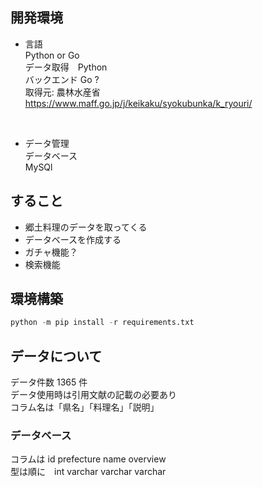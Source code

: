 ## 開発環境
- 言語 <br/>
Python or Go<br/>
データ取得　Python<br/>
バックエンド Go ?<br/>
取得元: 農林水産省<br/>
https://www.maff.go.jp/j/keikaku/syokubunka/k_ryouri/
<br/>

- データ管理 <br/>
データベース <br/>
MySQl <br/>

## すること
- 郷土料理のデータを取ってくる <br/>
- データベースを作成する <br/>
- ガチャ機能？ <br/>
- 検索機能 <br/>

## 環境構築
```Python
python -m pip install -r requirements.txt
```

## データについて
データ件数 1365 件<br/>
データ使用時は引用文献の記載の必要あり<br/>
コラム名は「県名」「料理名」「説明」<br/>

### データベース
コラムは id prefecture name overview<br/>
型は順に　int varchar varchar varchar<br/>